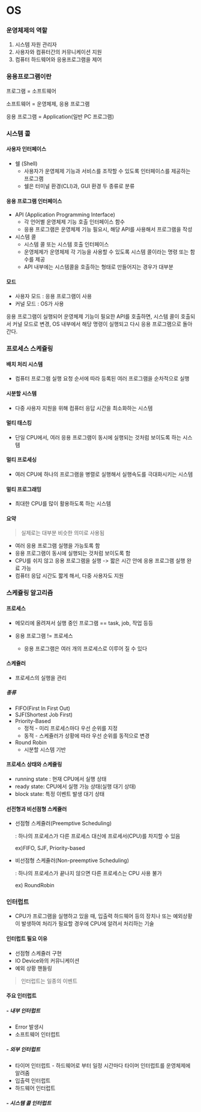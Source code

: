 # OS

### 운영체제의 역할

1. 시스템 자원 관리자
2. 사용자와 컴퓨터간의 커뮤니케이션 지원
3. 컴퓨터 하드웨어와 응용프로그램을 제어



### 응용프로그램이란

프로그램 = 소프트웨어

소프트웨어 = 운영체제, 응용 프로그램

응용 프로그램 = Application(일반 PC 프로그램)



### 시스템 콜

#### 사용자 인터페이스

- 쉘 (Shell)
  - 사용자가 운영체제 기능과 서비스를 조작할 수 있도록 인터페이스를
    제공하는 프로그램
  - 쉘은 터미널 환경(CLI)과, GUI 환경 두 종류로 분류

#### 응용 프로그램 인터페이스

- API (Application Programming Interface)
  - 각 언어별 운영체제 기능 호출 인터페이스 함수
  - 응용 프로그램은 운영체제 기능 필요시, 해당 API를 사용해서 프로그램을 작성
- 시스템 콜
  - 시스템 콜 또는 시스템 호출 인터페이스
  - 운영체제가 운영체제 각 기능을 사용할 수 있도록 시스템 콜이라는 명령
    또는 함수를 제공
  - API 내부에는 시스템콜을 호출하는 형태로 만들어지는 경우가 대부분

#### 모드

- 사용자 모드 : 응용 프로그램이 사용
- 커널 모드 : OS가 사용

응용 프로그램이 실행되어 운영체제 기능이 필요한 API를 호출하면, 시스템 콜이 호출되서 커널 모드로 변경, OS 내부에서 해당 명령이 실행되고 다시 응용 프로그램으로 돌아간다.



### 프로세스 스케쥴링

#### 배치 처리 시스템

- 컴퓨터 프로그램 실행 요청 순서에 따라 등록된 여러 프로그램을 순차적으로 실행

#### 시분할 시스템

- 다중 사용자 지원을 위해 컴퓨터 응답 시간을 최소화하는 시스템

#### 멀티 태스킹

- 단일 CPU에서, 여러 응용 프로그램이 동시에 실행되는 것처럼 보이도록 하는 시스템

#### 멀티 프로세싱

- 여러 CPU에 하나의 프로그램을 병렬로 실행해서 실행속도를 극대화시키는 시스템

#### 멀티 프로그래밍

- 최대한 CPU를 많이 활용하도록 하는 시스템



#### 요약

> 실제로는 대부분 비슷한 의미로 사용됨

- 여러 응용 프로그램 실행을 가능토록 함
- 응용 프로그램이 동시에 실행되는 것처럼 보이도록 함
- CPU를 쉬지 않고 응용 프로그램을 실행 -> 짧은 시간 안에 응용 프로그램 실행 완료 가능
- 컴퓨터 응답 시간도 짧게 해서, 다중 사용자도 지원



### 스케쥴링 알고리즘

#### 프로세스

- 메모리에 올려져서 실행 중인 프로그램 == task, job, 작업 등등

- 응용 프로그램 != 프로세스
  - 응용 프로그램은 여러 개의 프로세스로 이루어 질 수 있다

#### 스케쥴러

- 프로세스의 실행을 관리

##### 종류

- FIFO(First In First Out)
- SJF(Shortest Job First)
- Priority-Based
  - 정적 - 미리 프로세스마다 우선 순위를 지정
  - 동적 - 스케쥴러가 상황에 따라 우선 순위를 동적으로 변경
- Round Robin
  - 시분할 시스템 기반

#### 프로세스 상태와 스케쥴링

- running state : 현재 CPU에서 실행 상태
- ready state: CPU에서 실행 가능 상태(실행 대기 상태)
- block state: 특정 이벤트 발생 대기 상태

#### 선전형과 비선점형 스케쥴러

- 선점형 스케쥴러(Preemptive Scheduling)

  : 하나의 프로세스가 다른 프로세스 대신에 프로세서(CPU)를 차지할 수 있음

  ex)FIFO, SJF, Priority-based

- 비선점형 스케쥴러(Non-preemptive Scheduling)

  : 하나의 프로세스가 끝나지 않으면 다른 프로세스는 CPU 사용 불가

  ex) RoundRobin



### 인터럽트

- CPU가 프로그램을 실행하고 있을 때, 입출력 하드웨어 등의 장치나 또는 예외상황이 발생하여 처리가 필요할 경우에 CPU에 알려서 처리하는 기술



#### 인터럽트 필요 이유

- 선점형 스케쥴러 구현
- IO Device와의 커뮤니케이션
- 예외 상황 핸들링

> 인터럽트는 일종의 이벤트



#### 주요 인터럽트

##### - 내부 인터럽트

- Error 발생시
- 소프트웨어 인터럽트

##### - 외부 인터럽트

- 타이머 인터럽트 - 하드웨어로 부터 일정 시간마다 타이머 인터럽트를 운영체제에 알려줌
- 입출력 인터럽트
- 하드웨어 인터럽트

##### - 시스템 콜 인터럽트





